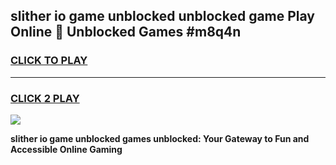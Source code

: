 
## slither io game unblocked unblocked game Play Online 👋 Unblocked Games #m8q4n
<h3>
<a href="https://premium.freeplayer.one?title=slither_io_game_unblocked&ref=21F">CLICK TO PLAY</a></h3>
<hr>

<h3>
<a href="https://premium.freeplayer.one?title=slither_io_game_unblocked&ref=21F">CLICK 2 PLAY</a>
  
</h3>

<a href="https://premium.freeplayer.one?title=slither_io_game_unblocked&ref=21F/"><img src="https://clearcache.store/games.png"></a>


**slither io game unblocked games unblocked: Your Gateway to Fun and Accessible Online Gaming**
